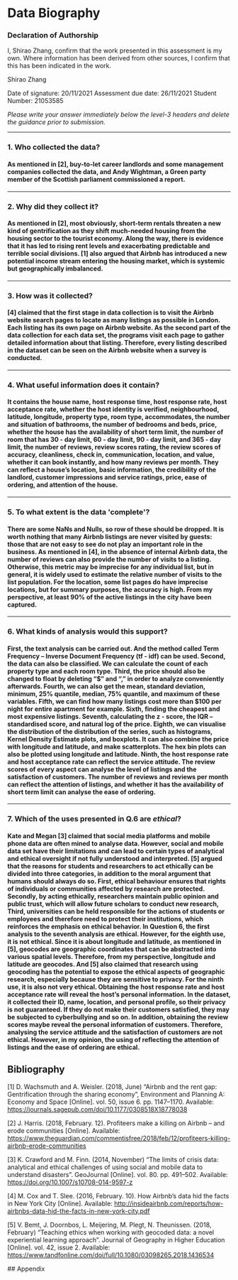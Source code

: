# Data Biography

### Declaration of Authorship

I, Shirao Zhang, confirm that the work presented in this assessment is my own. Where information has been derived from other sources, I confirm that this has been indicated in the work.

Shirao Zhang

Date of signature: 20/11/2021
Assessment due date: 26/11/2021
Student Number: 21053585

_Please write your answer immediately below the level-3 headers and delete the guidance prior to submission._

---

### 1. Who collected the data?

#### As mentioned in [2], buy-to-let career landlords and some management companies collected the data, and Andy Wightman, a Green party member of the Scottish parliament commissioned a report.

---

### 2. Why did they collect it?

#### As mentioned in [2], most obviously, short-term rentals threaten a new kind of gentrification as they shift much-needed housing from the housing sector to the tourist economy. Along the way, there is evidence that it has led to rising rent levels and exacerbating predictable and terrible social divisions. [1] also argued that Airbnb has introduced a new potential income stream entering the housing market, which is systemic but geographically imbalanced.

---

### 3. How was it collected?

#### [4] claimed that the first stage in data collection is to visit the Airbnb website search pages to locate as many listings as possible in London. Each listing has its own page on Airbnb website. As the second part of the data collection for each data set, the programs visit each page to gather detailed information about that listing. Therefore, every listing described in the dataset can be seen on the Airbnb website when a survey is conducted.

---

### 4. What useful information does it contain?

#### It contains the house name, host response time, host response rate, host acceptance rate, whether the host identity is verified, neighbourhood, latitude, longitude, property type, room type, accommodates, the number and situation of bathrooms, the number of bedrooms and beds, price, whether the house has the availability of short term limit, the number of room that has 30 - day limit, 60 - day limit, 90 - day limit, and 365 - day limit, the number of reviews, review scores rating, the review scores of accuracy, cleanliness, check in, communication, location, and value, whether it can book instantly, and how many reviews per month. They can reflect a house’s location, basic information, the credibility of the landlord, customer impressions and service ratings, price, ease of ordering, and attention of the house.

---

### 5. To what extent is the data 'complete'?

#### There are some NaNs and Nulls, so row of these should be dropped. It is worth nothing that many Airbnb listings are never visited by guests: those that are not easy to see do not play an important role in the business. As mentioned in [4], in the absence of internal Airbnb data, the number of reviews can also provide the number of visits to a listing. Otherwise, this metric may be imprecise for any individual list, but in general, it is widely used to estimate the relative number of visits to the list population. For the location, some list pages do have imprecise locations, but for summary purposes, the accuracy is high. From my perspective, at least 90% of the active listings in the city have been captured.

---

### 6. What kinds of analysis would this support?

#### First, the text analysis can be carried out. And the method called Term Frequency – Inverse Document Frequency (tf - idf) can be used. Second, the data can also be classified. We can calculate the count of each property type and each room type. Third, the price should also be changed to float by deleting “$” and “,” in order to analyze conveniently afterwards. Fourth, we can also get the mean, standard deviation, minimum, 25% quantile, median, 75% quantile, and maximum of these variables. Fifth, we can find how many listings cost more than $100 per night for entire apartment for example. Sixth, finding the cheapest and most expensive listings. Seventh, calculating the z - score, the IQR – standardised score, and natural log of the price. Eighth, we can visualise the distribution of the distribution of the series, such as histograms, Kernel Density Estimate plots, and boxplots. It can also combine the price with longitude and latitude, and make scatterplots. The hex bin plots can also be plotted using longitude and latitude. Ninth, the host response rate and host acceptance rate can reflect the service attitude. The review scores of every aspect can analyse the level of listings and the satisfaction of customers. The number of reviews and reviews per month can reflect the attention of listings, and whether it has the availability of short term limit can analyse the ease of ordering.

---

### 7. Which of the uses presented in Q.6 are _ethical_?

#### Kate and Megan [3] claimed that social media platforms and mobile phone data are often mined to analyse data. However, social and mobile data set have their limitations and can lead to certain types of analytical and ethical oversight if not fully understood and interpreted. [5] argued that the reasons for students and researchers to act ethically can be divided into three categories, in addition to the moral argument that humans should always do so. First, ethical behaviour ensures that rights of individuals or communities affected by research are protected. Secondly, by acting ethically, researchers maintain public opinion and public trust, which will allow future scholars to conduct new research, Third, universities can be held responsible for the actions of students or employees and therefore need to protect their institutions, which reinforces the emphasis on ethical behavior. In Question 6, the first analysis to the seventh analysis are ethical. However, for the eighth use, it is not ethical. Since it is about longitude and latitude, as mentioned in [5], geocodes are geographic coordinates that can be abstracted into various spatial levels. Therefore, from my perspective, longitude and latitude are geocodes. And [5] also claimed that research using geocoding has the potential to expose the ethical aspects of geographic research, especially because they are sensitive to privacy. For the ninth use, it is also not very ethical. Obtaining the host response rate and host acceptance rate will reveal the host’s personal information. In the dataset, it collected their ID, name, location, and personal profile, so their privacy is not guaranteed. If they do not make their customers satisfied, they may be subjected to cyberbullying and so on. In addition, obtaining the review scores maybe reveal the personal information of customers. Therefore, analysing the service attitude and the satisfaction of customers are not ethical. However, in my opinion, the using of reflecting the attention of listings and the ease of ordering are ethical.

## Bibliography

[1] D. Wachsmuth and A. Weisler. (2018, June) “Airbnb and the rent gap: Gentrification through the sharing economy”, Environment and Planning A: Economy and Space [Online]. vol. 50, issue 6. pp. 1147–1170. Available: https://journals.sagepub.com/doi/10.1177/0308518X18778038

[2] J. Harris. (2018, February. 12). Profiteers make a killing on Airbnb – and erode communities [Online]. Available: https://www.theguardian.com/commentisfree/2018/feb/12/profiteers-killing-airbnb-erode-communities

[3] K. Crawford and M. Finn. (2014, November) “The limits of crisis data: analytical and ethical challenges of using social and mobile data to understand disasters”. GeoJournal [Online]. vol. 80. pp. 491–502. Available: https://doi.org/10.1007/s10708-014-9597-z

[4] M. Cox and T. Slee. (2016, February. 10). How Airbnb’s data hid the facts in New York City [Online]. Available: http://insideairbnb.com/reports/how-airbnbs-data-hid-the-facts-in-new-york-city.pdf

[5] V. Bemt, J. Doornbos, L. Meijering, M. Plegt, N. Theunissen. (2018, February) “Teaching ethics when working with geocoded data: a novel experiential learning approach”. Journal of Geography in Higher Education [Online]. vol. 42, issue 2. Available: https://www.tandfonline.com/doi/full/10.1080/03098265.2018.1436534

## Appendix

